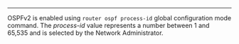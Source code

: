 
---
OSPFv2 is enabled using `router ospf process-id` global configuration mode command.
The *process-id* value represents a number  between 1 and 65,535 and is selected by the Network Administrator.
